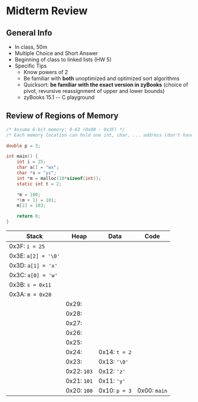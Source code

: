 # Midterm Review

## General Info
- In class, 50m
- Multiple Choice and Short Answer
- Beginning of class to linked lists (HW 5)
- Specific Tips
    - Know powers of 2 
    - Be familiar with __both__ unoptimized and optimized sort algorithms
    - Quicksort: __be familiar with the exact version in zyBooks__ (choice of pivot, revursive reassignment of upper and lower bounds)
    - zyBooks 15.1 -- C playground


## Review of Regions of Memory
```C
/* Assume 6-bit memory: 0-63 (0x00 - 0x3F) */
/* Each memory location can hold one int, char, ... address (don't have to worry about endian/ints having more than one address) */

double p = 3;

int main() {
    int i = 25;
    char a[] = "wx";
    char *s = "yz";
    int *m = malloc(10*sizeof(int));
    static int t = 2;

    *m = 100;
    *(m + 1) = 101;
    m[2] = 103;

    return 0;
}
```

| Stack | Heap | Data | Code |
|-|-|-|-|
|0x3F: `i = 25`| | | |
|0x3E: `a[2] = '\0'`| | | |
|0x3D: `a[1] = 'x'`| | | |
|0x3C: `a[0] = 'w'`| | | |
|0x3B: `s = 0x11`| | | |
|0x3A: `m = 0x20`| | | |
| |0x29: | | |
| |0x28: | | |
| |0x27: | | |
| |0x26: | | |
| |0x25: | | |
| |0x24: |0x14: `t = 2`| |
| |0x23: |0x13: `'\0'`| |
| |0x22: `103`|0x12: `'z'`| |
| |0x21: `101`|0x11: `'y'`| |
| |0x20: `100`|0x10: `p = 3`|0x00: `main`|

